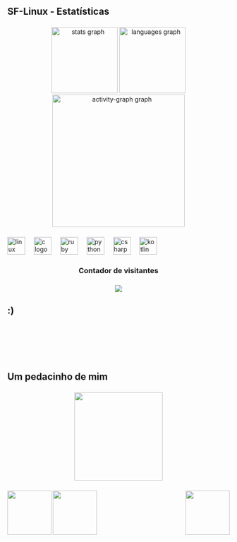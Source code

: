<h2 align="left">SF-Linux - Estatísticas</h2>

###

<div align="center">
  <img src="https://github-readme-stats.vercel.app/api?username=SF-Linux&hide_title=false&hide_rank=false&show_icons=true&include_all_commits=true&count_private=true&disable_animations=false&theme=moltack&locale=pt-br&hide_border=true&order=1&custom_title=SF-Linux" height="150" alt="stats graph"  />
  <img src="https://github-readme-stats.vercel.app/api/top-langs?username=SF-Linux&locale=pt-br&hide_title=false&layout=compact&card_width=320&langs_count=5&theme=moltack&hide_border=true&order=2" height="150" alt="languages graph"  />
  <img src="https://github-readme-activity-graph.vercel.app/graph?username=SF-Linux&radius=16&theme=gruvbox&area=true&order=5&custom_title=SF-Linux%20-%20Contribui%C3%A7%C3%B5es&hide_border=true&hide_title=false" height="300" alt="activity-graph graph"  />
</div>

###

<div align="left">
  <img src="https://img.shields.io/badge/Linux-FCC624?logo=linux&logoColor=black&style=for-the-badge" height="40" alt="linux logo"  />
  <img width="12" />
  <img src="https://cdn.jsdelivr.net/gh/devicons/devicon/icons/c/c-original.svg" height="40" alt="c logo"  />
  <img width="12" />
  <img src="https://cdn.jsdelivr.net/gh/devicons/devicon/icons/ruby/ruby-original.svg" height="40" alt="ruby logo"  />
  <img width="12" />
  <img src="https://cdn.jsdelivr.net/gh/devicons/devicon/icons/python/python-original.svg" height="40" alt="python logo"  />
  <img width="12" />
  <img src="https://cdn.jsdelivr.net/gh/devicons/devicon/icons/csharp/csharp-original.svg" height="40" alt="csharp logo"  />
  <img width="12" />
  <img src="https://cdn.jsdelivr.net/gh/devicons/devicon/icons/kotlin/kotlin-original.svg" height="40" alt="kotlin logo"  />
</div>

###

<h3 align="center">Contador de visitantes</h3>

###

<div align="center">
  <img src="https://profile-counter.glitch.me/SF-Linux/count.svg?"  />
</div>

###

<h2 align="left">:)<br><br><br><br><br><br>Um pedacinho de mim</h2>

###

<div align="center">
  <img height="200" src="https://www.startpage.com/av/proxy-image?piurl=https%3A%2F%2Fi.ytimg.com%2Fvi%2FKW83u1pPjIU%2Fmaxresdefault.jpg&sp=1739742859Tfdd0c82ed1f506b2473a35d6eca180f763d95b69ebf9a575679a49a6aa4bf0a5"  />
</div>

###

<img align="left" height="100" src="https://www.startpage.com/av/proxy-image?piurl=http%3A%2F%2Fpa1.aminoapps.com%2F7090%2F70a94f639d40f4fa7ed3a4d300336c1e19eb1c48r1-339-353_00.gif&sp=1739743431T78e0c184cc4bec0da2a01c608d84cdf8b449e1041a500af7811ca509b5275d9c"  />

###

<img align="left" height="100" src="https://www.startpage.com/av/proxy-image?piurl=https%3A%2F%2Fcdn.pixabay.com%2Fphoto%2F2016%2F10%2F25%2F18%2F20%2Fjesus-1769631_960_720.png&sp=1739743606T49b424f2816ec82e1a65f680f40fbd5c404bea85e856cc57e5fdbc9a028427b1"  />

###

<img align="right" height="100" src="https://www.startpage.com/av/proxy-image?piurl=https%3A%2F%2Fmedia4.giphy.com%2Fmedia%2FEIOKH2p0wqgl9KW5fg%2Fgiphy.gif&sp=1739743135T48034b0f13582466ce4250e9d42c698dcc220b4eb857a35c0b4f7f8653177709"  />

###

